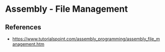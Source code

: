 # Assembly - File Management

## References
* https://www.tutorialspoint.com/assembly_programming/assembly_file_management.htm
